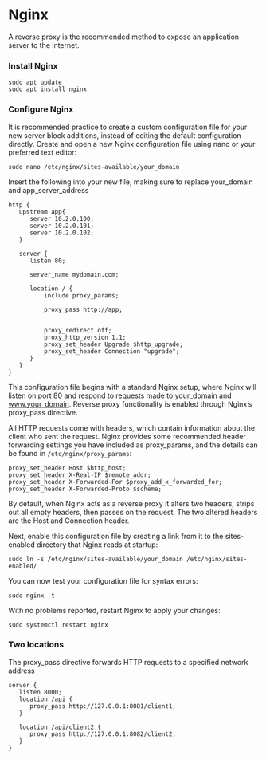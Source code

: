 # Nginx

A reverse proxy is the recommended method to expose an application server to the internet.

### Install Nginx
```
sudo apt update
sudo apt install nginx
```

### Configure Nginx
It is recommended practice to create a custom configuration file for your new server block additions, instead of editing the default configuration directly. 
Create and open a new Nginx configuration file using nano or your preferred text editor:

```
sudo nano /etc/nginx/sites-available/your_domain
```

Insert the following into your new file, making sure to replace your_domain and app_server_address

```
http {
   upstream app{
      server 10.2.0.100;
      server 10.2.0.101;
      server 10.2.0.102;
   }

   server {
      listen 80;
      
      server_name mydomain.com;

      location / {
          include proxy_params;
          
          proxy_pass http://app;
          

          proxy_redirect off;
          proxy_http_version 1.1;
          proxy_set_header Upgrade $http_upgrade;
          proxy_set_header Connection "upgrade";
      }
   }
}
```

This configuration file begins with a standard Nginx setup, where Nginx will listen on port 80 and respond to requests made to your_domain and www.your_domain. 
Reverse proxy functionality is enabled through Nginx’s proxy_pass directive.

All HTTP requests come with headers, which contain information about the client who sent the request.
Nginx provides some recommended header forwarding settings you have included as proxy_params, and the details can be found in `/etc/nginx/proxy_params`:

```
proxy_set_header Host $http_host;
proxy_set_header X-Real-IP $remote_addr;
proxy_set_header X-Forwarded-For $proxy_add_x_forwarded_for;
proxy_set_header X-Forwarded-Proto $scheme;
```

By default, when Nginx acts as a reverse proxy it alters two headers, strips out all empty headers, then passes on the request. 
The two altered headers are the Host and Connection header.

Next, enable this configuration file by creating a link from it to the sites-enabled directory that Nginx reads at startup:

```
sudo ln -s /etc/nginx/sites-available/your_domain /etc/nginx/sites-enabled/
```

You can now test your configuration file for syntax errors:

```
sudo nginx -t
```

With no problems reported, restart Nginx to apply your changes:
```
sudo systemctl restart nginx
```

### Two locations
The proxy_pass directive forwards HTTP requests to a specified network address

```
server {
   listen 8000;
   location /api {
      proxy_pass http://127.0.0.1:8081/client1;
   }

   location /api/client2 {
      proxy_pass http://127.0.0.1:8082/client2;
   }
}
```